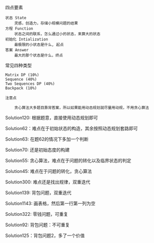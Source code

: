 


四点要素

    状态 State
        灵感，创造力，存储小规模问题的结果
    方程 Function
        状态之间的联系，怎么通过小的状态，来算大的状态
    初始化 Intialization
        最极限的小状态是什么, 起点
    答案 Answer
        最大的那个状态是什么，终点


常见四种类型

    Matrix DP (10%)
    Sequence (40%)
    Two Sequences DP (40%)
    Backpack (10%)

    注意点

        贪心算法大多题目靠背答案，所以如果能用动态规划就尽量用动规，不用贪心算法

Solution120: 根据题意，直接使用动态规划即可

Solution62：难点在于初始状态的构造，其余按照动态规划套路即可

Solution63: 在题62的情况下多加一个判断

Solution70: 还是初始态度的构建


Solution55: 贪心算法，难点在于问题的转化以及临界状态的判定 

Solution45: 难点在于问题的转化，贪心算法

Solution300: 难点还是找出规律，双重迭代

Solution139: 背包问题，双重迭代

Solution1143: 画表格，然后第一行第一列为空

Solution322: 零钱问题，可重复

Solution92: 背包问题：不可重复

Solution125：背包问题2，多了一个价值